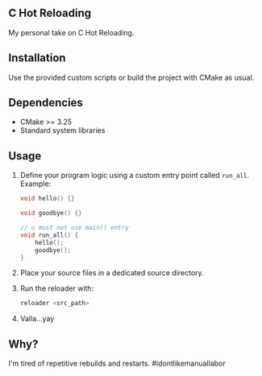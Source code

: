 ## C Hot Reloading

My personal take on C Hot Reloading.

## Installation

Use the provided custom scripts or build the project with CMake as usual.

## Dependencies

- CMake >= 3.25  
- Standard system libraries

## Usage

1. Define your program logic using a custom entry point called `run_all`. Example:
    
    ```c
    void hello() {}

    void goodbye() {}

    // u must not use main() entry
    void run_all() {
        hello();
        goodbye();
    }
    ```

2. Place your source files in a dedicated source directory.

3. Run the reloader with:

    ```sh
    reloader <src_path>
    ```
4. Valla...yay

## Why?

I'm tired of repetitive rebuilds and restarts. #idontlikemanuallabor
